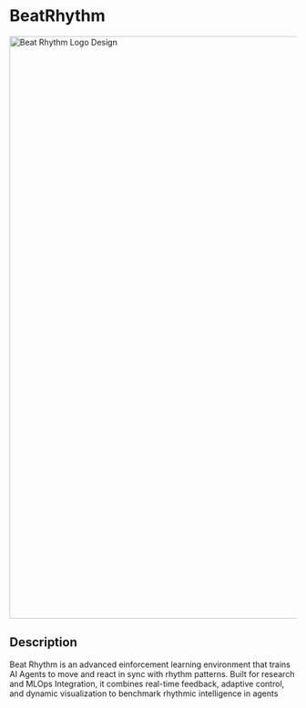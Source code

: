 # BeatRhythm


<img width="1024" height="1024" alt="Beat Rhythm Logo Design" src="https://github.com/user-attachments/assets/53b7c56c-6b1f-41c2-8e28-ff0f2c01df20" />


## Description
Beat Rhythm is an advanced einforcement learning environment that trains AI Agents to move and react in sync with rhythm patterns. Built for research and MLOps Integration, it combines real-time feedback, adaptive control, and dynamic visualization to benchmark rhythmic intelligence in agents
